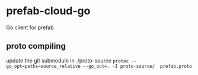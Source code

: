 # prefab-cloud-go
Go client for prefab




## proto compiling

update the git submodule in ./proto-source
`protoc --go_opt=paths=source_relative --go_out=. -I proto-source/  prefab.proto`